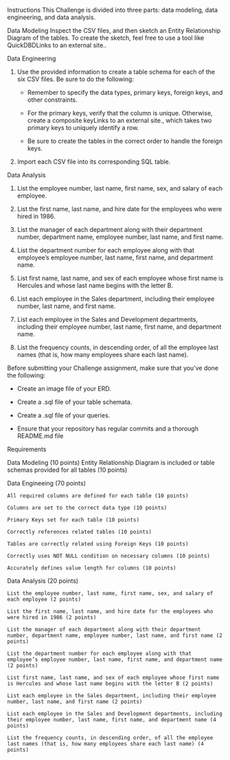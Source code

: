 Instructions
This Challenge is divided into three parts: data modeling, data engineering, and data analysis.

Data Modeling
Inspect the CSV files, and then sketch an Entity Relationship Diagram of the tables. To create the sketch, feel free to use a tool like QuickDBDLinks to an external site..

Data Engineering
1. Use the provided information to create a table schema for each of the six CSV files. Be sure to do the following:

    *  Remember to specify the data types, primary keys, foreign keys, and other constraints.

    * For the primary keys, verify that the column is unique. Otherwise, create a composite keyLinks to an external site., which takes two primary keys to uniquely identify a row.

    * Be sure to create the tables in the correct order to handle the foreign keys.

2. Import each CSV file into its corresponding SQL table.

Data Analysis

1. List the employee number, last name, first name, sex, and salary of each employee.

2. List the first name, last name, and hire date for the employees who were hired in 1986.

3. List the manager of each department along with their department number, department name, employee number, last name, and first name.

4. List the department number for each employee along with that employee’s employee number, last name, first name, and department name.

5. List first name, last name, and sex of each employee whose first name is Hercules and whose last name begins with the letter B.

6. List each employee in the Sales department, including their employee number, last name, and first name.

7. List each employee in the Sales and Development departments, including their employee number, last name, first name, and department name.

8. List the frequency counts, in descending order, of all the employee last names (that is, how many employees share each last name).


Before submitting your Challenge assignment, make sure that you’ve done the following:

* Create an image file of your ERD.

* Create a .sql file of your table schemata.

* Create a .sql file of your queries.

* Ensure that your repository has regular commits and a thorough README.md file

<!-- (Optional) Create a Jupyter notebook of the bonus analysis. (Note: there will be no extra points for completing this.) -->


Requirements

Data Modeling (10 points)
Entity Relationship Diagram is included or table schemas provided for all tables (10 points)

Data Engineeing (70 points)

    All required columns are defined for each table (10 points)

    Columns are set to the correct data type (10 points)

    Primary Keys set for each table (10 points)

    Correctly references related tables (10 points)

    Tables are correctly related using Foreign Keys (10 points)

    Correctly uses NOT NULL condition on necessary columns (10 points)

    Accurately defines value length for columns (10 points)


Data Analysis (20 points)

    List the employee number, last name, first name, sex, and salary of each employee (2 points)

    List the first name, last name, and hire date for the employees who were hired in 1986 (2 points)

    List the manager of each department along with their department number, department name, employee number, last name, and first name (2 points)

    List the department number for each employee along with that employee’s employee number, last name, first name, and department name (2 points)

    List first name, last name, and sex of each employee whose first name is Hercules and whose last name begins with the letter B (2 points)

    List each employee in the Sales department, including their employee number, last name, and first name (2 points)

    List each employee in the Sales and Development departments, including their employee number, last name, first name, and department name (4 points)

    List the frequency counts, in descending order, of all the employee last names (that is, how many employees share each last name) (4 points)